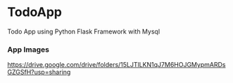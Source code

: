 # TodoApp
Todo App using Python Flask Framework with Mysql

### App Images
https://drive.google.com/drive/folders/15LJTlLKN1qJ7M6HOJGMypmARDsGZGSfH?usp=sharing
